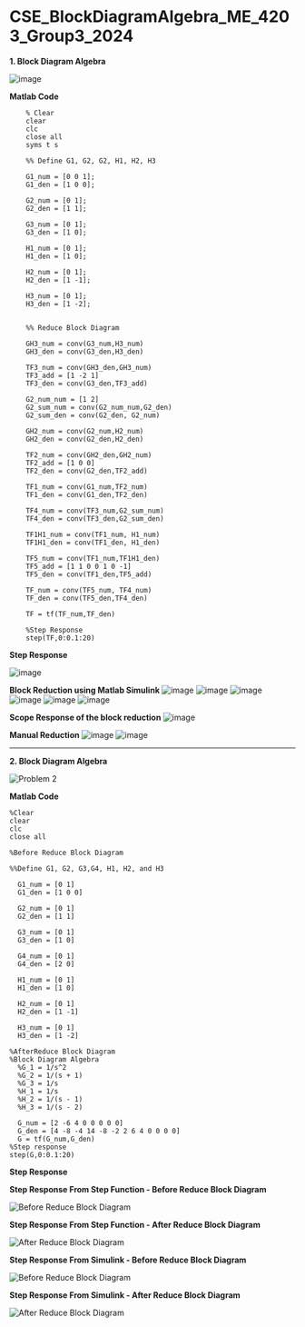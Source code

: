 # CSE_BlockDiagramAlgebra_ME_4203_Group3_2024

**1. Block Diagram Algebra**

![image](https://github.com/Lenyilagan/CSE_BlockDiagramAlgebra_ME_4203_Group3_2024/assets/159031775/24384bdd-711c-4de3-9789-af6ce3aa9a42)


**Matlab Code**

        % Clear
        clear
        clc
        close all
        syms t s
        
        %% Define G1, G2, G2, H1, H2, H3
        
        G1_num = [0 0 1];
        G1_den = [1 0 0];
        
        G2_num = [0 1];
        G2_den = [1 1];
        
        G3_num = [0 1];
        G3_den = [1 0];
        
        H1_num = [0 1];
        H1_den = [1 0];
        
        H2_num = [0 1];
        H2_den = [1 -1];
        
        H3_num = [0 1];
        H3_den = [1 -2];
        
        
        %% Reduce Block Diagram
        
        GH3_num = conv(G3_num,H3_num)
        GH3_den = conv(G3_den,H3_den)
        
        TF3_num = conv(GH3_den,GH3_num)
        TF3_add = [1 -2 1]
        TF3_den = conv(G3_den,TF3_add)
        
        G2_num_num = [1 2]
        G2_sum_num = conv(G2_num_num,G2_den)
        G2_sum_den = conv(G2_den, G2_num) 
        
        GH2_num = conv(G2_num,H2_num)
        GH2_den = conv(G2_den,H2_den)
        
        TF2_num = conv(GH2_den,GH2_num)
        TF2_add = [1 0 0]
        TF2_den = conv(G2_den,TF2_add)
        
        TF1_num = conv(G1_num,TF2_num)
        TF1_den = conv(G1_den,TF2_den)
        
        TF4_num = conv(TF3_num,G2_sum_num)
        TF4_den = conv(TF3_den,G2_sum_den)
        
        TF1H1_num = conv(TF1_num, H1_num)
        TF1H1_den = conv(TF1_den, H1_den)
        
        TF5_num = conv(TF1_num,TF1H1_den)
        TF5_add = [1 1 0 0 1 0 -1]
        TF5_den = conv(TF1_den,TF5_add)
        
        TF_num = conv(TF5_num, TF4_num)
        TF_den = conv(TF5_den,TF4_den)
        
        TF = tf(TF_num,TF_den)
        
        %Step Response
        step(TF,0:0.1:20)

        
**Step Response**

![image](https://github.com/Lenyilagan/CSE_BlockDiagramAlgebra_ME_4203_Group3_2024/assets/159031775/40d26f6d-0c90-4786-8efc-08281782e158)


**Block Reduction using Matlab Simulink**
![image](https://github.com/Lenyilagan/CSE_BlockDiagramAlgebra_ME_4203_Group3_2024/assets/159031775/8692f9e9-ab20-4a46-9fd2-08765aa7f65b)
![image](https://github.com/Lenyilagan/CSE_BlockDiagramAlgebra_ME_4203_Group3_2024/assets/159031775/202d547f-9417-4e7c-989e-87fa2de0243c)
![image](https://github.com/Lenyilagan/CSE_BlockDiagramAlgebra_ME_4203_Group3_2024/assets/159031775/87920924-9715-4d9e-bb73-f452fbbbea66)
![image](https://github.com/Lenyilagan/CSE_BlockDiagramAlgebra_ME_4203_Group3_2024/assets/159031775/e9b1e40d-84eb-4513-a945-f92f793964d6)
![image](https://github.com/Lenyilagan/CSE_BlockDiagramAlgebra_ME_4203_Group3_2024/assets/159031775/fe440c4e-4742-4c60-af46-8b107a4af340)
![image](https://github.com/Lenyilagan/CSE_BlockDiagramAlgebra_ME_4203_Group3_2024/assets/159031775/249e15e0-e8fb-45ec-9ccf-972592734a1d)


**Scope Response of the block reduction**
![image](https://github.com/Lenyilagan/CSE_BlockDiagramAlgebra_ME_4203_Group3_2024/assets/159031775/eedeb67e-a2de-42f5-b09e-e859dcb25000)


**Manual Reduction**
![image](https://github.com/Lenyilagan/CSE_BlockDiagramAlgebra_ME_4203_Group3_2024/assets/160560665/be832e96-7ee2-4798-82ab-6d1be352299a)
![image](https://github.com/Lenyilagan/CSE_BlockDiagramAlgebra_ME_4203_Group3_2024/assets/160560665/52ab720c-6bcf-4ecb-b61c-eb5f9a95a708)




--------------------------------------------------------

**2. Block Diagram Algebra**

![Problem 2](https://github.com/Lenyilagan/CSE_BlockDiagramAlgebra_ME_4203_Group3_2024/assets/161393545/2e3feb06-e02a-4869-a55f-fc21e651fec6)

**Matlab Code**


    %Clear
    clear
    clc
    close all

    %Before Reduce Block Diagram
  
    %%Define G1, G2, G3,G4, H1, H2, and H3

      G1_num = [0 1]
      G1_den = [1 0 0]

      G2_num = [0 1]
      G2_den = [1 1]
  
      G3_num = [0 1]
      G3_den = [1 0]
    
      G4_num = [0 1]
      G4_den = [2 0]

      H1_num = [0 1]
      H1_den = [1 0]

      H2_num = [0 1]
      H2_den = [1 -1]

      H3_num = [0 1]
      H3_den = [1 -2]

    %AfterReduce Block Diagram
    %Block Diagram Algebra
      %G_1 = 1/s^2
      %G_2 = 1/(s + 1)
      %G_3 = 1/s
      %H_1 = 1/s
      %H_2 = 1/(s - 1)
      %H_3 = 1/(s - 2)
      
      G_num = [2 -6 4 0 0 0 0 0]
      G_den = [4 -8 -4 14 -8 -2 2 6 4 0 0 0 0]
      G = tf(G_num,G_den)
    %Step response
    step(G,0:0.1:20)


**Step Response**

**Step Response From Step Function - Before Reduce Block Diagram**

![Before Reduce Block Diagram](https://github.com/Lenyilagan/CSE_BlockDiagramAlgebra_ME_4203_Group3_2024/assets/161393545/a460449a-5ba3-44f8-b864-d3b81dad4994)


**Step Response From Step Function - After Reduce Block Diagram**

![After Reduce Block Diagram](https://github.com/Lenyilagan/CSE_BlockDiagramAlgebra_ME_4203_Group3_2024/assets/161393545/aff13e3d-5874-4467-8341-ea3f3b1c7ee2)


**Step Response From Simulink - Before Reduce Block Diagram**

![Before Reduce Block Diagram](https://github.com/Lenyilagan/CSE_BlockDiagramAlgebra_ME_4203_Group3_2024/assets/161393545/7eb6f828-8934-41f6-acf3-1e56004e6ea0)


**Step Response From Simulink - After Reduce Block Diagram**

![After Reduce Block Diagram](https://github.com/Lenyilagan/CSE_BlockDiagramAlgebra_ME_4203_Group3_2024/assets/161393545/31d7cc36-5875-4c22-b087-bb87dac4c81a)








